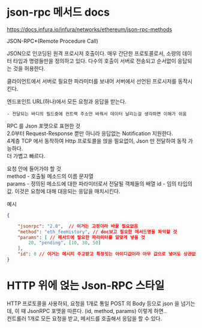 # json-rpc 메서드 docs
https://docs.infura.io/infura/networks/ethereum/json-rpc-methods

JSON-RPC*(Remote Procedure Call)

JSON으로 인코딩된 원격 프로시저 호출이다. 매우 간단한 프로토콜로서, 소량의 데이터 타입과 명령들만을 정의하고 있다. 다수의 호출이 서버로 전송되고 순서없이 응답되는 것을 허용한다. 

클라이언트에서 서버로 필요한 파라미터를 보내어 서버에서 선언된 프로시저를 동작시킨다.

엔드포인트 URL(하나)에서 모든 요청과 응답을 받는다.   

    - 전달되는 바디의 필드중에 컨트랙 주소만 바꿔서 데이터 날리는걸 생각하면 이해가 쉬움

RPC 를 Json 포맷으로 표현한 것      
2.0부터 Request-Response 뿐만 아니라 응답없는 Notification 지원한다.    
4계층 TCP 에서 동작하여 Http 프로토콜을 얹을 필요없이, Json 만 전달하여 동작 가능하다.  
더 가볍고 빠르다.

요청 안에 들어가야 할 것    
method - 호출될 메소드의 이름 문자열    
params - 정의된 메소드에 대한 파라미터로서 전달될 객체들의 배열 
id - 임의 타입의 값. 이것은 요청에 대해 대응되는 응답을 매치시킨다.     

예시
```json
{

    "jsonrpc": "2.0",  // 이거는 고정이라 바꿀 필요없음
    "method": "eth_feeHistory", // doc보고 필요한 메서드명을 파악할 것
    "params": [ // 메서드에 필요한 파라미터를 알맞게 넣을 것
        20, "pending", [10, 30, 50]
    ],
    "id": 0 // 이거는 메시지 주고받고 특정짓는 아이디값이라 아무 값으로 넣어도 상관없음
}
```

# HTTP 위에 얹는 Json-RPC 스타일
HTTP 프로토콜을 사용하되, 요청을 1개로 통일 
POST 의 Body 등으로 json 을 넘기는데, 이 때 JsonRPC 포맷을 따른다. (id, method, params)
이렇게 하면..   
컨트롤러 1개로 모든 요청을 받고, 메서드를 호출해서 응답을 할 수 있다.